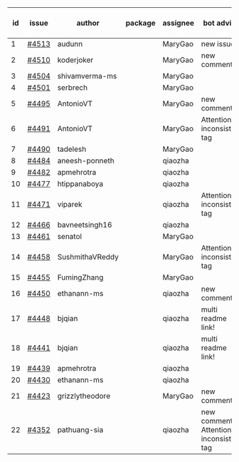 | id | issue | author | package | assignee | bot advice | created date of issue | target release date | date from target |
| ------ | ------ | ------ | ------ | ------ | ------ | ------ | ------ | :-----: |
| 1 | [#4513](https://github.com/Azure/sdk-release-request/issues/4513) | audunn |  | MaryGao | new issue. | 09-08 | 10-27 |  |
| 2 | [#4510](https://github.com/Azure/sdk-release-request/issues/4510) | koderjoker |  | MaryGao | new comment. | 09-07 | 09-22 |  |
| 3 | [#4504](https://github.com/Azure/sdk-release-request/issues/4504) | shivamverma-ms |  | MaryGao |  | 09-06 | 09-22 |  |
| 4 | [#4501](https://github.com/Azure/sdk-release-request/issues/4501) | serbrech |  | MaryGao |  | 09-06 | 09-22 |  |
| 5 | [#4495](https://github.com/Azure/sdk-release-request/issues/4495) | AntonioVT |  | MaryGao | new comment. | 09-05 | 09-22 |  |
| 6 | [#4491](https://github.com/Azure/sdk-release-request/issues/4491) | AntonioVT |  | MaryGao | Attention to inconsistent tag | 09-05 | 09-22 |  |
| 7 | [#4490](https://github.com/Azure/sdk-release-request/issues/4490) | tadelesh |  | MaryGao |  | 09-05 | 09-22 |  |
| 8 | [#4484](https://github.com/Azure/sdk-release-request/issues/4484) | aneesh-ponneth |  | qiaozha |  | 08-31 | 09-22 |  |
| 9 | [#4482](https://github.com/Azure/sdk-release-request/issues/4482) | apmehrotra |  | qiaozha |  | 08-30 | 09-22 |  |
| 10 | [#4477](https://github.com/Azure/sdk-release-request/issues/4477) | htippanaboya |  | qiaozha |  | 08-29 | 09-22 |  |
| 11 | [#4471](https://github.com/Azure/sdk-release-request/issues/4471) | viparek |  | qiaozha | Attention to inconsistent tag | 08-29 | 09-22 |  |
| 12 | [#4466](https://github.com/Azure/sdk-release-request/issues/4466) | bavneetsingh16 |  | qiaozha |  | 08-28 | 09-22 |  |
| 13 | [#4461](https://github.com/Azure/sdk-release-request/issues/4461) | senatol |  | MaryGao |  | 08-23 | 09-22 |  |
| 14 | [#4458](https://github.com/Azure/sdk-release-request/issues/4458) | SushmithaVReddy |  | MaryGao | Attention to inconsistent tag | 08-23 | 09-22 |  |
| 15 | [#4455](https://github.com/Azure/sdk-release-request/issues/4455) | FumingZhang |  | MaryGao |  | 08-23 | 09-22 |  |
| 16 | [#4450](https://github.com/Azure/sdk-release-request/issues/4450) | ethanann-ms |  | qiaozha | new comment. | 08-17 | 09-22 |  |
| 17 | [#4448](https://github.com/Azure/sdk-release-request/issues/4448) | bjqian |  | qiaozha | multi readme link! | 08-17 | 09-22 |  |
| 18 | [#4441](https://github.com/Azure/sdk-release-request/issues/4441) | bjqian |  | qiaozha | multi readme link! | 08-17 | 09-22 |  |
| 19 | [#4439](https://github.com/Azure/sdk-release-request/issues/4439) | apmehrotra |  | qiaozha |  | 08-16 | 09-22 |  |
| 20 | [#4430](https://github.com/Azure/sdk-release-request/issues/4430) | ethanann-ms |  | qiaozha |  | 08-15 | 09-22 |  |
| 21 | [#4423](https://github.com/Azure/sdk-release-request/issues/4423) | grizzlytheodore |  | MaryGao | new comment. | 08-12 | 09-22 |  |
| 22 | [#4352](https://github.com/Azure/sdk-release-request/issues/4352) | pathuang-sia |  | qiaozha | new comment. Attention to inconsistent tag | 07-20 | 09-22 |  |
